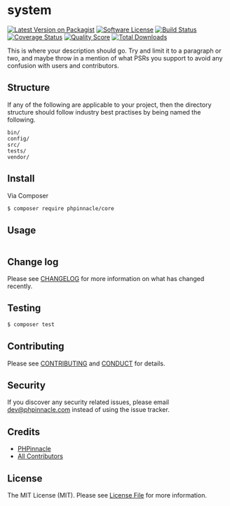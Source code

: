 # system

[![Latest Version on Packagist][ico-version]][link-packagist]
[![Software License][ico-license]](LICENSE.md)
[![Build Status][ico-travis]][link-travis]
[![Coverage Status][ico-scrutinizer]][link-scrutinizer]
[![Quality Score][ico-code-quality]][link-code-quality]
[![Total Downloads][ico-downloads]][link-downloads]

This is where your description should go. Try and limit it to a paragraph or two, and maybe throw in a mention of what
PSRs you support to avoid any confusion with users and contributors.

## Structure

If any of the following are applicable to your project, then the directory structure should follow industry best practises by being named the following.

```
bin/        
config/
src/
tests/
vendor/
```


## Install

Via Composer

``` bash
$ composer require phpinnacle/core
```

## Usage

``` php
```

## Change log

Please see [CHANGELOG](CHANGELOG.md) for more information on what has changed recently.

## Testing

``` bash
$ composer test
```

## Contributing

Please see [CONTRIBUTING](CONTRIBUTING.md) and [CONDUCT](CONDUCT.md) for details.

## Security

If you discover any security related issues, please email dev@phpinnacle.com instead of using the issue tracker.

## Credits

- [PHPinnacle][link-author]
- [All Contributors][link-contributors]

## License

The MIT License (MIT). Please see [License File](LICENSE.md) for more information.

[ico-version]: https://img.shields.io/packagist/v/phpinnacle/core.svg?style=flat-square
[ico-license]: https://img.shields.io/badge/license-MIT-brightgreen.svg?style=flat-square
[ico-travis]: https://img.shields.io/travis/phpinnacle/core/master.svg?style=flat-square
[ico-scrutinizer]: https://img.shields.io/scrutinizer/coverage/g/phpinnacle/core.svg?style=flat-square
[ico-code-quality]: https://img.shields.io/scrutinizer/g/phpinnacle/core.svg?style=flat-square
[ico-downloads]: https://img.shields.io/packagist/dt/phpinnacle/core.svg?style=flat-square

[link-packagist]: https://packagist.org/packages/phpinnacle/core
[link-travis]: https://travis-ci.org/phpinnacle/core
[link-scrutinizer]: https://scrutinizer-ci.com/g/phpinnacle/core/code-structure
[link-code-quality]: https://scrutinizer-ci.com/g/phpinnacle/core
[link-downloads]: https://packagist.org/packages/phpinnacle/core
[link-author]: https://github.com/phpinnacle
[link-contributors]: ../../contributors
